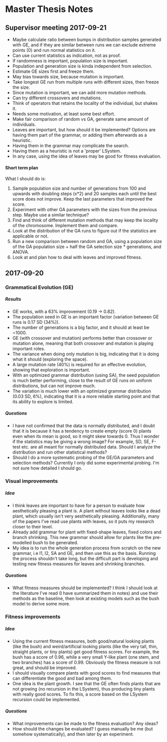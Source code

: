 # Master Thesis Notes

## Supervisor meeting 2017-09-21
- Maybe calculate ratio between bumps in distribution samples generated with GE, and if they are similar between runs we can exclude extreme points (0) and run normal statistics on it.
- Can use current statistics as indication, not as proof.
- If randomness is important, population size is important.
- Population and generation size is kinda independent from selection.
- Estimate GE sizes first and freeze them.
- May bias towards size, because mutation is important.
- Take longest GE run from multiple runs with different sizes, then freeze the size.
- Since mutation is important, we can add more mutation methods.
- Can try different crossovers and mutations.
- Think of operators that retains the locality of the individual, but shakes it.
- Needs some motivation, at least some best effort.
- Make fair comparison of random vs GA, generate same amount of individuals.
- Leaves are important, but how should it be implemented? Options are having them part of the grammar, or adding them afterwards as a heuristic.
- Having them in the grammar may complicate the search.
- Having them as a heuristic is not a 'proper' LSystem.
- In any case, using the idea of leaves may be good for fitness evaluation.

#### Short term plan
What I should do is:
1. Sample population size and number of generations from 100 and upwards with doubling steps (x*2) and 20 samples each until the best score does not improve. Keep the last parameters that improved the score.
2. Experiment with other GA parameters with the sizes from the previous step. Maybe use a similar technique?
3. Find and think of different mutation methods that may keep the locality of the chromosome. Implement them and compare.
4. Look at the distribution of the GA runs to figure out if the statistics are applicable or not.
5. Run a new comparison between random and GA, using a population size of the GA population size + half the GA selection size * generations, and ANOVA.
6. Look at and plan how to deal with leaves and improved fitness.

## 2017-09-20

### Grammatical Evolution (GE)

##### Results
- GE works, with a 63% improvement (0.19 -> 0.82).
- The population seed in GE is an important factor (variation between GE runs is 0.17 SD (34%)).
- The number of generations is a big factor, and it should at least be ~1000.
- GE (with crossover and mutation) performs better than crossover or mutation alone, meaning that both crossover and mutation is playing important roles.
- The variance when doing only mutation is big, indicating that it is doing what it should (exploring the space).
- A large mutation rate (40%) is required for an effective evolution, showing that exploration is important.
- With an optimized grammar distribution (using SA), the seed population is much better performing, close to the result of GE runs on uniform distributions, but can not improve much.
- The variation is much lower with an optimized grammar distribution (0.03 SD, 6%), indicating that it is a more reliable starting point and that its ability to explore is limited.

##### Questions
- I have not confirmed that the data is normally distributed, and I doubt that it is because it has a tendency to create empty (score 0) plants even when its mean is good, so it might skew towards 0. Thus I wonder if the statistics may be giving a wrong image? For example, SD, SE, F-test etc. are all meant for normally distributed data. Should I analyze the distribution and run other statistical methods?
- Should I do a more systematic probing of the GE/GA parameters and selection methods? Currently I only did some experimental probing. I'm not sure how detailed I should go.

### Visual improvements

##### Idea
- I think leaves are important to have for a person to evaluate how aesthetically pleasing a plant is. A plant without leaves looks like a dead plant, which usually isn't very aesthetically pleasing. Additionally, many of the papers I've read use plants with leaves, so it puts my research closer to their level.
- Already add grammar for plant with fixed-shape leaves, fixed colors and branch shrinking. This new grammar should allow for plants like the pre-modelled bush to be generated.
- My idea is to run the whole generation process from scratch on the new grammar, i.e l1, l2, SA and GE, and then use this as the basis. Running the process shouldn't take long, but the difficult part is developing and testing new fitness measures for leaves and shrinking branches.

##### Questions
- What fitness measures should be implemented? I think I should look at the literature I've read (I have summarized them in notes) and use their methods as the baseline, then look at existing models such as the bush model to derive some more.


### Fitness improvements

##### Idea
- Using the current fitness measures, both good/natural looking plants (like the bush) and weird/artificial looking plants (like the very tall, thin, straight plants, or tiny plants) get good fitness scores. For example, the bush has a score of 0.96, while a very small Y-like plant (one stem, and two branches) has a score of 0.99. Obviously the fitness measure is not great, and should be improved.
- I should visually compare plants with good scores to find measures that can differentiate the good and bad among them.
- One idea is the plant growth. I see that the GE often finds plants that are not growing (no recursion in the LSystem), thus producing tiny plants with really good scores. To fix this, a score based on the LSystem recursion could be implemented.

##### Questions
- What improvements can be made to the fitness evaluation? Any ideas?
- How should the changes be evaluated? I guess manually be me (but somehow systematically), and then later by an experiment.

